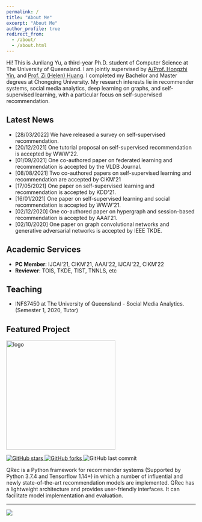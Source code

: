 ```yaml
---
permalink: /
title: "About Me"
excerpt: "About Me"
author_profile: true
redirect_from: 
  - /about/
  - /about.html
---
```



Hi! This is Junliang Yu, a third-year Ph.D. student of Computer Science at The University of Queensland. I am jointly supervised by [A/Prof. Hongzhi Yin](https://sites.google.com/view/hongzhi-yin/home), and [Prof. Zi (Helen) Huang](https://staff.itee.uq.edu.au/huang/). I completed my Bachelor and Master degrees at Chongqing University. My research interests lie in recommender systems, social media analytics, deep learning on graphs, and self-supervised learning, with a particular focus on self-supervised recommendation.

## Latest News 
- [28/03/2022] We have released a survey on self-supervised recommendation.
- [20/12/2021] One tutorial proposal on self-supervised recommendation is accepted by WWW'22.
- [01/09/2021] One co-authored paper on federated learning and recommendation is accepted by the VLDB Journal.
- [08/08/2021] Two co-authored papers on self-supervised learning and recommendation are accepted by CIKM'21
- [17/05/2021] One paper on self-supervised learning and recommendation is accepted by KDD'21.  
- [16/01/2021] One paper on self-supervised learning and social recommendation is accepted by WWW'21.  
- [02/12/2020] One co-authored paper on hypergraph and session-based recommendation is accepted by AAAI'21.  
- [02/10/2020] One paper on graph convolutional networks and generative adversarial networks is accepted by IEEE TKDE.

## Academic Services
+ <b>PC Member</b>: IJCAI'21, CIKM'21, AAAI'22, IJCAI'22, CIKM'22
+ <b>Reviewer</b>: TOIS, TKDE, TIST, TNNLS, etc

## Teaching
+ INFS7450 at The University of Queensland - Social Media Analytics. (Semester 1, 2020, Tutor)


## Featured Project
<a href="https://github.com/Coder-Yu/QRec"> <img src="https://raw.githubusercontent.com/Coder-Yu/QRec/master/logo.png" width="290px" alt="logo" border="0"></a><br>
<p float="left"> <a href="https://github.com/Coder-Yu/QRec/stargazers"> <img alt="GitHub stars" src="https://img.shields.io/github/stars/Coder-Yu/QRec"/> </a> <a href="https://github.com/Coder-Yu/QRec/network/members"> <img alt="GitHub forks" src="https://img.shields.io/github/forks/Coder-Yu/QRec"/> </a> <img alt="GitHub last commit" src="https://img.shields.io/github/last-commit/Coder-Yu/QRec"></p> 
<p>QRec is a Python framework for recommender systems (Supported by Python 3.7.4 and Tensorflow 1.14+) in which a number of influential and newly state-of-the-art recommendation models are implemented. QRec has a lightweight architecture and provides user-friendly interfaces. It can facilitate model implementation and evaluation.</p>

<hr>
<a href='https://clustrmaps.com/site/1bm0c'  title='Visit tracker'><img src='//clustrmaps.com/map_v2.png?cl=ffffff&w=300&t=tt&d=4z_JS_ux0K7E2Nkh4jSJlCMC4Xi0JNIiy1ykUPk_i4g&co=2d78ad&ct=ffffff'/></a>
